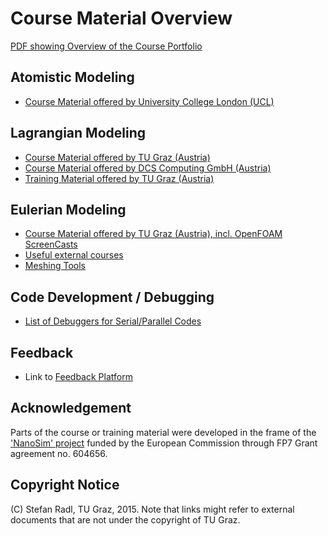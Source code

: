 Course Material Overview
================================

[PDF showing Overview of the Course Portfolio](PDFs/2015-06-30_AcademicTrainingAndFeedback.pdf)

Atomistic Modeling
-----------------
* [Course Material offered by University College London (UCL)](1_MaterialsTheory/courses_UCL.md)

Lagrangian Modeling
-----------------
* [Course Material offered by TU Graz (Austria)](2_LagrangianModels/courses_TUGraz.md)
* [Course Material offered by DCS Computing GmbH (Austria)](2_LagrangianModels/courses_DCS.md)
* [Training Material offered by TU Graz (Austria)](2_LagrangianModels/TrainingMaterial/OVERVIEW.md)

Eulerian Modeling
--------------------
* [Course Material offered by TU Graz (Austria), incl. OpenFOAM ScreenCasts](3_EulerianModels/courses_TUGraz.md)
* [Useful external courses](3_EulerianModels/courses_external.md)
* [Meshing Tools](3_EulerianModels/meshingTools.md)

Code Development / Debugging
------------------------------------------
* [List of Debuggers for Serial/Parallel Codes](4_Coding/debuggers.md)

Feedback
---------------
* Link to [Feedback Platform](99_Feedback/README.md)

Acknowledgement
--------------------------
Parts of the course or training material were developed in the frame of the ['NanoSim' project](http://www.sintef.no/projectweb/nanosim) funded by the European Commission through FP7 Grant agreement no. 604656.

Copyright Notice
-------------
(C) Stefan Radl, TU Graz, 2015. Note that links might refer to external documents that are not under the copyright of TU Graz.
